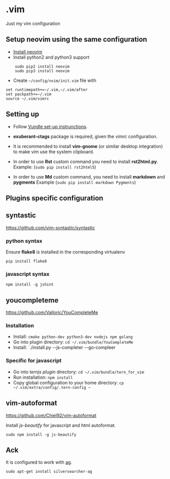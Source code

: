 # .vim

Just my vim configuration

## Setup neovim using the same configuration

- [Install neovim](https://github.com/neovim/neovim/wiki/Installing-Neovim#ubuntu)
- Install python2 and python3 support

```
    sudo pip2 install neovim
    sudo pip3 install neovim
```

- Create `~/config/nvim/init.vim` file with

```
set runtimepath+=~/.vim,~/.vim/after
set packpath+=~/.vim
source ~/.vim/vimrc
```


## Setting up

- Follow [Vundle set-up instrunctions](https://github.com/VundleVim/Vundle.vim#quick-start).
- **exuberant-ctags** package is required, given the _vimrc_ configuration.

- It is recommended to install **vim-gnome** (or similar desktop integration) to make vim use
the system clipboard.
- In order to use **Rst** custom command you need to install **rst2html.py**. Example: (`sudo pip install rst2html5`)
- In order to use **Md** custom command, you need to install **markdown** and **pygments** Example (`sudo pip install markdown Pygments`)


## Plugins specific configuration

## syntastic

<https://github.com/vim-syntastic/syntastic>

### python syntax

Ensure **flake8** is installed in the corresponding virtualenv

    pip install flake8

### javascript syntax

    npm install -g jshint


## youcompleteme

<https://github.com/Valloric/YouCompleteMe>

### Installation

- Install: `cmake python-dev python3-dev nodejs npm golang`
- Go into plugin directory: `cd ~/.vim/bundle/YouCompleteMe`
- Install: `./install.py --js-completer --go-compleer


### Specific for javascript

- Go into _ternjs plugin_ directory: `cd ~/.vim/bundle/tern_for_vim`
- Run installation: `npm install`
- Copy global configuration to your home directory: `cp ~/.vim/extra/config/.tern-config ~`


## vim-autoformat

<https://github.com/Chiel92/vim-autoformat>


Install _js-beautify_ for javascript and html autoformat.

    sudo npm install -g js-beautify


## Ack


It is configured to work with [ag](https://github.com/ggreer/the_silver_searcher).

    sudo apt-get install silversearcher-ag
